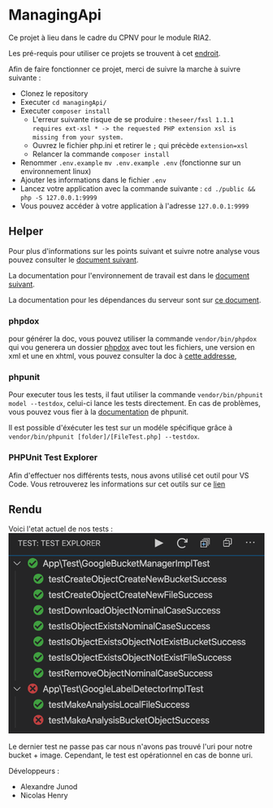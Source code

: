# ManagingApi

Ce projet à lieu dans le cadre du CPNV pour le module RIA2.

Les pré-requis pour utiliser ce projets se trouvent à cet [endroit](./docs/environnement.md).

Afin de faire fonctionner ce projet, merci de suivre la marche à suivre suivante :

- Clonez le repository
- Executer `cd managingApi/`
- Executer `composer install`
  - L'erreur suivante risque de se produire : `theseer/fxsl 1.1.1 requires ext-xsl * -> the requested PHP extension xsl is missing from your system.`
  - Ouvrez le fichier php.ini et retirer le `;` qui précède `extension=xsl`
  - Relancer la commande `composer install`
- Renommer `.env.example` `mv .env.example .env` (fonctionne sur un environnement linux)
- Ajouter les informations dans le fichier `.env`
- Lancez votre application avec la commande suivante : `cd ./public && php -S 127.0.0.1:9999`
- Vous pouvez accéder à votre application à l'adresse `127.0.0.1:9999`

## Helper

Pour plus d'informations sur les points suivant et suivre notre analyse vous pouvez consulter le [document suivant](./docs/analyser.md).

La documentation pour l'environnement de travail est dans le [document suivant](./docs/environnement.md).

La documentation pour les dépendances du serveur sont sur [ce document](./docs/dependances.md).

### phpdox

pour générer la doc, vous pouvez utiliser la commande `vendor/bin/phpdox` qui vou generera un dossier [phpdox](./docs/phpdox) avec tout les fichiers, une version en xml et une en xhtml, vous pouvez consulter la doc à [cette addresse](./docs/phpdox/html/html/index.xhtml),

### phpunit

Pour executer tous les tests, il faut utiliser la commande `vendor/bin/phpunit model --testdox`, celui-ci lance les tests directement. En cas de problèmes, vous pouvez vous fier à la [documentation](https://phpunit.readthedocs.io/fr/latest/writing-tests-for-phpunit.html) de phpunit.

Il est possible d'éxécuter les test sur un modéle spécifique grâce à `vendor/bin/phpunit [folder]/[FileTest.php] --testdox`.

### PHPUnit Test Explorer
Afin d'effectuer nos différents tests, nous avons utilisé cet outil pour VS Code. Vous retrouverez les informations sur cet outils sur ce [lien](./docs/environnement.md)


## Rendu
Voici l'etat actuel de nos tests :
![tests_phpunit_picture](./docs/img/tests_ria2.png)

Le dernier test ne passe pas car nous n'avons pas trouvé l'uri pour notre bucket + image. Cependant, le test est opérationnel en cas de bonne uri.

Développeurs :
- Alexandre Junod
- Nicolas Henry

